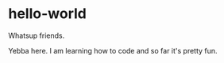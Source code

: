 # hello-world

Whatsup friends.

Yebba here. I am learning how to code and so far it's pretty fun. 
